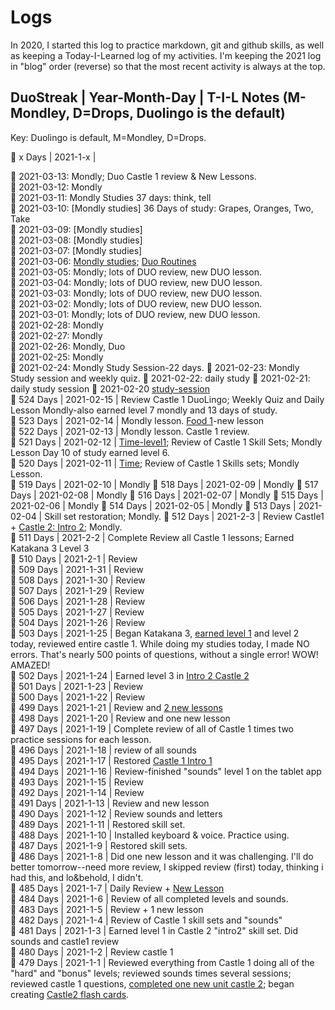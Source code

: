 # Logs

In 2020, I started this log to practice markdown, git and github skills, as well as keeping a Today-I-Learned log of my activities. I'm keeping the 2021 log in "blog" order (reverse) so that the most recent activity is always at the top. 


## DuoStreak | Year-Month-Day | T-I-L Notes (M-Mondley, D=Drops, Duolingo is the default) <br>
Key: Duolingo is default, M=Mondley, D=Drops. <br>

🗾 x Days | 2021-1-x |  <br>

🗾 2021-03-13: Mondly; Duo Castle 1 review & New Lessons. <br>
🗾 2021-03-12: Mondly  <br>
🗾 2021-03-11: Mondly Studies 37 days: think, tell  <br>
🗾 2021-03-10: [Mondly studies] 36 Days of study: Grapes, Oranges, Two, Take<br>
🗾 2021-03-09: [Mondly studies]<br>
🗾 2021-03-08: [Mondly studies]<br>
🗾 2021-03-07: [Mondly studies]<br>
🗾 2021-03-06: [Mondly studies](https://github.com/EO4wellness/T-I-L/blob/main/polyglot/japon%C3%A9s/images/2021-03-06-study-session.png); [Duo Routines](https://github.com/EO4wellness/T-I-L/blob/main/polyglot/japon%C3%A9s/Castle-2/Routines.md)<br>
🗾 2021-03-05: Mondly; lots of DUO review, new DUO lesson.<br>
🗾 2021-03-04: Mondly; lots of DUO review, new DUO lesson.<br>
🗾 2021-03-03: Mondly; lots of DUO review, new DUO lesson. <br>
🗾 2021-03-02: Mondly; lots of DUO review, new DUO lesson.<br>
🗾 2021-03-01: Mondly; lots of DUO review, new DUO lesson.<br>
🗾 2021-02-28: Mondly<br>
🗾 2021-02-27: Mondly<br>
🗾 2021-02-26: Mondly, Duo<br>
🗾 2021-02-25: Mondly<br>
🗾 2021-02-24: Mondly Study Session-22 days. 
🗾 2021-02-23: Mondly Study session and weekly quiz. 
🗾 2021-02-22: daily study 
🗾 2021-02-21: daily study session 
🗾 2021-02-20 [study-session](https://github.com/EO4wellness/T-I-L/blob/main/polyglot/japon%C3%A9s/images/2021-02-20-study-session.jpg)<br>
🗾 524 Days | 2021-02-15 | Review Castle 1 DuoLingo; Weekly Quiz and Daily Lesson Mondly-also earned level 7 mondly and 13 days of study.<br>
🗾 523 Days | 2021-02-14 | Mondly lesson. [Food 1](https://github.com/EO4wellness/T-I-L/blob/main/polyglot/japon%C3%A9s/Castle-2/Food-1.md)-new lesson <br> 
🗾 522 Days | 2021-02-13 | Mondly lesson. Castle 1 review. <br> 
🗾 521 Days | 2021-02-12 | [Time-level1](https://github.com/EO4wellness/T-I-L/blob/main/polyglot/japon%C3%A9s/Castle-2/Time.md); Review of Castle 1 Skill Sets; Mondly Lesson Day 10 of study earned level 6.<br>
🗾 520 Days | 2021-02-11 | [Time](https://github.com/EO4wellness/T-I-L/blob/main/polyglot/japon%C3%A9s/Castle-2/Time.md); Review of Castle 1 Skills sets; Mondly Lesson.<br>
🗾 519 Days | 2021-02-10 | Mondly
🗾 518 Days | 2021-02-09 | Mondly
🗾 517 Days | 2021-02-08 | Mondly
🗾 516 Days | 2021-02-07 | Mondly
🗾 515 Days | 2021-02-06 | Mondly
🗾 514 Days | 2021-02-05 | Mondly
🗾 513 Days | 2021-02-04 | Skill set restoration; Mondly. 
🗾 512 Days | 2021-2-3 | Review Castle1 + [Castle 2: Intro 2](https://github.com/EO4wellness/T-I-L/blob/main/polyglot/japon%C3%A9s/Castle-2/Intro-2.md#2021-02-03-study-session); Mondly. <br>
🗾 511 Days | 2021-2-2 | Complete Review all Castle 1 lessons; Earned Katakana 3 Level 3 <br>
🗾 510 Days | 2021-2-1 | Review <br>
🗾 509 Days | 2021-1-31 | Review <br>
🗾 508 Days | 2021-1-30 | Review <br>
🗾 507 Days | 2021-1-29 | Review <br>
🗾 506 Days | 2021-1-28 | Review <br>
🗾 505 Days | 2021-1-27 | Review <br>
🗾 504 Days | 2021-1-26 | Review <br>
🗾 503 Days | 2021-1-25 | Began Katakana 3, [earned level 1](https://github.com/EO4wellness/T-I-L/blob/main/polyglot/japon%C3%A9s/Castle-2/Images/2021-01-25_earned-castle2-Katakana3-level-1.png) and level 2 today, reviewed entire castle 1. While doing my studies today, I made NO errors.  That's nearly 500 points of questions, without a single error!  WOW! AMAZED! <br>
🗾 502 Days | 2021-1-24 | Earned level 3 in [Intro 2 Castle 2](https://github.com/EO4wellness/T-I-L/blob/main/polyglot/japon%C3%A9s/Castle-2/Images/2021-01-23-earned-level3-intro.jpg)<br>
🗾 501 Days | 2021-1-23 | Review <br>
🗾 500 Days | 2021-1-22 | Review <br>
🗾 499 Days | 2021-1-21 |  Review and [2 new lessons](https://github.com/EO4wellness/T-I-L/blob/main/polyglot/japon%C3%A9s/Castle-2/Intro-2.md#2021-01-21-study-session) <br>
🗾 498 Days | 2021-1-20 |  Review and one new lesson <br>
🗾 497 Days | 2021-1-19 |  Complete review of all of Castle 1 times two practice sessions for each lesson. <br>
🗾 496 Days | 2021-1-18 |  review of all sounds <br>
🗾 495 Days | 2021-1-17 |  Restored [Castle 1 Intro 1](https://github.com/EO4wellness/T-I-L/edit/main/polyglot/japon%C3%A9s/Castle-1/Intro-1.md)<br>
🗾 494 Days | 2021-1-16 | Review-finished "sounds" level 1 on the tablet app  <br>
🗾 493 Days | 2021-1-15 | Review <br>
🗾 492 Days | 2021-1-14 | Review <br>
🗾 491 Days | 2021-1-13 |  Review and new lesson <br>
🗾 490 Days | 2021-1-12 |  Review sounds and letters <br>
🗾 489 Days | 2021-1-11 | Restored skill set. <br>
🗾 488 Days | 2021-1-10 | Installed keyboard & voice. Practice using. <br>
🗾 487 Days | 2021-1-9 | Restored skill sets. <br>
🗾 486 Days | 2021-1-8 | Did one new lesson and it was challenging. I'll do better tomorrow--need more review, I skipped review (first) today, thinking i had this, and lo&behold, I didn't.  <br>
🗾 485 Days | 2021-1-7 | Daily Review + [New Lesson](https://github.com/EO4wellness/T-I-L/blob/main/polyglot/japon%C3%A9s/Castle-2/Intro-2.md#2021-01-07-study-session) <br>
🗾 484 Days | 2021-1-6 | Review of all completed levels and sounds. <br>
🗾 483 Days | 2021-1-5 |  Review + 1 new lesson <br>
🗾 482 Days | 2021-1-4 |  Review of Castle 1 skill sets and "sounds" <br>
🗾 481 Days | 2021-1-3 |  Earned level 1 in Castle 2 "intro2" skill set.  Did sounds and castle1 review <br>
🗾 480 Days | 2021-1-2 |  Review castle 1 <br>
🗾 479 Days | 2021-1-1 |  Reviewed everything from Castle 1 doing all of the "hard" and "bonus" levels; reviewed sounds times several sessions; reviewed castle 1 questions, [completed one new unit castle 2](https://github.com/EO4wellness/T-I-L/blob/main/polyglot/japon%C3%A9s/Castle-2/Intro-2.md); began creating [Castle2 flash cards](https://github.com/EO4wellness/T-I-L/tree/main/polyglot/japon%C3%A9s/images/Flash-Cards-Castle2). <br>
